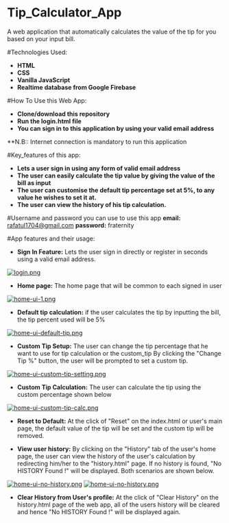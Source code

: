 # Tip_Calculator_App
A web application that automatically calculates the value of the tip for you based on your input bill.

#Technologies Used:
- **HTML**
- **CSS**
- **Vanilla JavaScript**
- **Realtime database from Google Firebase**

#How To Use this Web App:
- **Clone/download this repository**
- **Run the login.html file**
- **You can sign in to this application by using your valid email address**

**N.B:: Internet connection is mandatory to run this application

#Key_features of this app:
- **Lets a user sign in using any form of valid email address**
- **The user can easily calculate the tip value by giving the value of the bill as input**
- **The user can customise the default tip percentage set at 5%, to any value he wishes to set it at.**
- **The user can view the history of his tip calculation.**

#Username and password you can use to use this app
**email:** rafatul1704@gmail.com
**password:** fraternity

#App features and their usage:

- **Sign In Feature:** Lets the user sign in directly or register in seconds using a valid email address.

[![login.png](https://i.postimg.cc/dkNQdGV1/login.png)](https://postimg.cc/dkNQdGV1)

- **Home page:** The home page that will be common to each signed in user

[![home-ui-1.png](https://i.postimg.cc/Vdx6D9B0/home-ui-1.png)](https://postimg.cc/Vdx6D9B0)

- **Default tip calculation:** if the user calculates the tip by inputting the bill, the tip percent used will be 5%

[![home-ui-default-tip.png](https://i.postimg.cc/H8JYtjrt/home-ui-default-tip.png)](https://postimg.cc/H8JYtjrt)

- **Custom Tip Setup:** The user can change the tip percentage that he want to use for tip calculation or the custom_tip
By clicking the "Change Tip %" button, the user will be prompted to set a custom tip.

[![home-ui-custom-tip-setting.png](https://i.postimg.cc/z33GN2xR/home-ui-custom-tip-setting.png)](https://postimg.cc/z33GN2xR)

- **Custom Tip Calculation:** The user can calculate the tip using the custom percentage shown below

[![home-ui-custom-tip-calc.png](https://i.postimg.cc/Kk8vR0Fw/home-ui-custom-tip-calc.png)](https://postimg.cc/Kk8vR0Fw)

- **Reset to Default:** At the click of "Reset" on the index.html or user's main page, the default value of the tip will be set and the custom tip will be removed.

- **View user history:** By clicking on the "History" tab of the user's home page, the user can view the history of the user's
calculation by redirecting him/her to the "history.html" page. If no history is found, "No HISTORY Found !" will be displayed. Both scenarios are shown below.


[![home-ui-no-history.png](https://i.postimg.cc/21n5Jq2c/home-ui-no-history.png)](https://postimg.cc/21n5Jq2c)
[![home-ui-no-history.png](https://i.postimg.cc/HJHLCpNp/home-ui-no-history.png)](https://postimg.cc/HJHLCpNp)

- **Clear History from User's profile:** At the click of "Clear History" on the history.html page of the web app, all of the users history will be cleared and hence "No HISTORY Found !" will be displayed again. 









